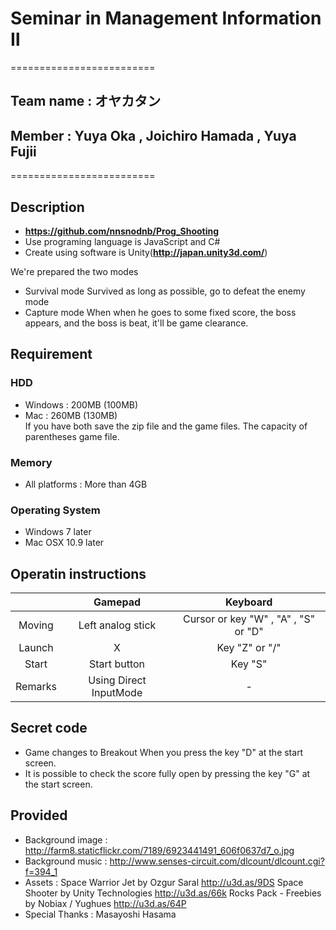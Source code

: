 # Seminar in Management Information Ⅱ
=========================

## Team name : オヤカタン
## Member : Yuya Oka , Joichiro Hamada , Yuya Fujii

=========================

## Description
 - **https://github.com/nnsnodnb/Prog_Shooting**
 - Use programing language is JavaScript and C#
 - Create using software is Unity(**http://japan.unity3d.com/**)

We're prepared the two modes
 - Survival mode
   Survived as long as possible, go to defeat the enemy mode
 - Capture mode
   When when he goes to some fixed score, the boss appears, and the boss is beat, it'll be game clearance.

## Requirement
### HDD
 - Windows : 200MB (100MB)
 - Mac : 260MB (130MB)<br>
 If you have both save the zip file and the game files.
 The capacity of parentheses game file.

### Memory
 - All platforms : More than 4GB

### Operating System
 - Windows 7 later
 - Mac OSX 10.9 later

## Operatin instructions
||Gamepad|Keyboard|
|:-:|:-:|:-:|
|Moving|Left analog stick|Cursor or key "W" , "A" , "S" or "D"
|Launch|X|Key "Z" or "/"|
|Start|Start button|Key "S"|
|Remarks|Using Direct InputMode |-|

## Secret code
 - Game changes to Breakout When you press the key "D" at the start screen.
 - It is possible to check the score fully open by pressing the key "G" at the start screen.

## Provided
 - Background image : http://farm8.staticflickr.com/7189/6923441491_606f0637d7_o.jpg
 - Background music : http://www.senses-circuit.com/dlcount/dlcount.cgi?f=394_1
 - Assets : Space Warrior Jet by Ozgur Saral http://u3d.as/9DS
	    Space Shooter by Unity Technologies http://u3d.as/66k
	    Rocks Pack - Freebies by Nobiax / Yughues http://u3d.as/64P
 - Special Thanks : Masayoshi Hasama

